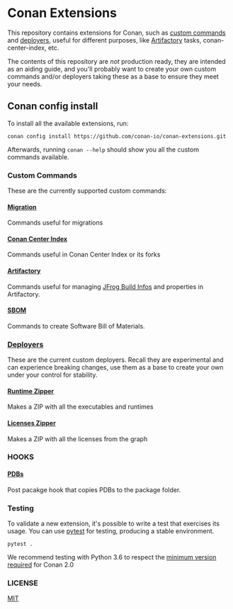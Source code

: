 # Conan Extensions

This repository contains extensions for Conan, such as [custom commands](https://docs.conan.io/2/reference/extensions/custom_commands.html)
and [deployers](https://docs.conan.io/2/reference/extensions/deployers.html),
useful for different purposes, like [Artifactory](https://jfrog.com/artifactory) tasks, conan-center-index, etc.

The contents of this repository are *not* production ready, they are intended as an aiding guide,
and you'll probably want to create your own custom commands and/or deployers taking these as a base to ensure they meet your needs.

## Conan config install

To install all the available extensions, run:

```
conan config install https://github.com/conan-io/conan-extensions.git
```

Afterwards, running `conan --help` should show you all the custom commands available.

### Custom Commands

These are the currently supported custom commands:

#### [Migration](extensions/commands/migrate/)

Commands useful for migrations

#### [Conan Center Index](extensions/commands/cci/)

Commands useful in Conan Center Index or its forks

#### [Artifactory](extensions/commands/art/)

Commands useful for managing [JFrog Build Infos](https://www.buildinfo.org/) and properties in Artifactory.

#### [SBOM](extensions/commands/sbom)

Commands to create Software Bill of Materials.

### [Deployers](extensions/deployers)

These are the current custom deployers. Recall they are experimental and can experience breaking changes, use them as a base to create your own under your control for stability.

#### [Runtime Zipper](extensions/deployers/runtime_zip_deploy.py)

Makes a ZIP with all the executables and runtimes

#### [Licenses Zipper](extensions/deployers/licenses.py)

Makes a ZIP with all the licenses from the graph

### HOOKS

#### [PDBs](extensions/hooks/_hook_copy_pdbs_to_package.py)

Post pacakge hook that copies PDBs to the package folder.

### Testing

To validate a new extension, it's possible to write a test that exercises its usage.
You can use [pytest](https://docs.pytest.org) for testing, producing a stable environment.

```
pytest .
```

We recommend testing with Python 3.6 to respect the [minimum version required](https://github.com/conan-io/tribe/blob/main/design/003-codebase-python.md) for Conan 2.0

### LICENSE

[MIT](LICENSE)
